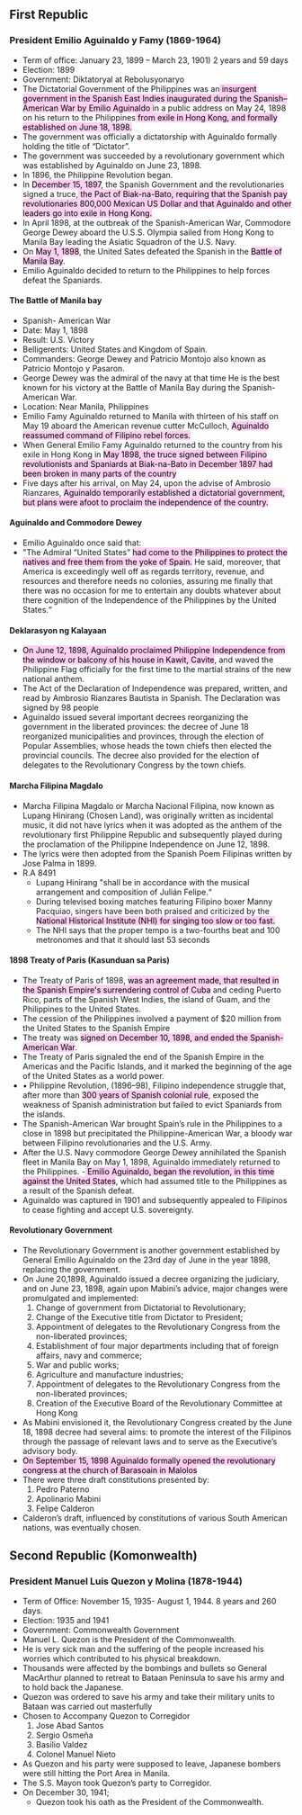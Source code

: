 ## First Republic
### President Emilio Aguinaldo y Famy (1869-1964)
- Term of office: January 23, 1899 – March 23, 1901) 2 years and 59 days
- Election: 1899
- Government: Diktatoryal at Rebolusyonaryo
- The Dictatorial Government of the Philippines was an<mark style="background: #FFB8EBA6;"> insurgent government in the Spanish East Indies inaugurated during the Spanish–American War by Emilio Aguinaldo </mark>in a public address on May 24, 1898 on his return to the Philippines<mark style="background: #FFB8EBA6;"> from exile in Hong Kong, and formally established on June 18, 1898.</mark>
- The government was officially a dictatorship with Aguinaldo formally holding the title of “Dictator”. 
- The government was succeeded by a revolutionary government which was established by Aguinaldo on June 23, 1898. 
- In 1896, the Philippine Revolution began. 
- In <mark style="background: #FFB8EBA6;">December 15, 1897</mark>, the Spanish Government and the revolutionaries signed a truce,<mark style="background: #FFB8EBA6;"> the Pact of Biak-na-Bato, requiring that the Spanish pay revolutionaries 800,000 Mexican US Dollar and that Aguinaldo and other leaders go into exile in Hong Kong.</mark>
- In April 1898, at the outbreak of the Spanish-American War, Commodore George Dewey aboard the U.S.S. Olympia sailed from Hong Kong to Manila Bay leading the Asiatic Squadron of the U.S. Navy. 
- On <mark style="background: #FFB8EBA6;">May 1, 1898</mark>, the United Sates defeated the Spanish in the <mark style="background: #FFB8EBA6;">Battle of Manila Bay</mark>. 
- Emilio Aguinaldo decided to return to the Philippines to help forces defeat the Spaniards.
#### The Battle of Manila bay
- Spanish- American War 
- Date: May 1, 1898 
- Result: U.S. Victory 
- Belligerents: United States and Kingdom of Spain. 
- Commanders: George Dewey and Patricio Montojo also known as Patricio Montojo y Pasaron.
- George Dewey was the admiral of the navy at that time He is the best known for his victory at the Battle of Manila Bay during the Spanish-American War. 
- Location: Near Manila, Philippines
- Emilio Famy Aguinaldo returned to Manila with thirteen of his staff on May 19 aboard the American revenue cutter McCulloch, <mark style="background: #FFB8EBA6;">Aguinaldo reassumed command of Filipino rebel forces. </mark>
- When General Emilio Famy Aguinaldo returned to the country from his exile in Hong Kong in <mark style="background: #FFB8EBA6;">May 1898, the truce signed between Filipino revolutionists and Spaniards at Biak-na-Bato in December 1897 had been broken in many parts of the country</mark>
- Five days after his arrival, on May 24, upon the advise of Ambrosio Rianzares, <mark style="background: #FFB8EBA6;">Aguinaldo temporarily established a dictatorial government, but plans were afoot to proclaim the independence of the country.</mark>

#### Aguinaldo and Commodore Dewey
- Emilio Aguinaldo once said that: 
- "The Admiral “United States” <mark style="background: #FFB8EBA6;">had come to the Philippines to protect the natives and free them from the yoke of Spain.</mark> He said, moreover, that America is exceedingly well off as regards territory, revenue, and resources and therefore needs no colonies, assuring me finally that there was no occasion for me to entertain any doubts whatever about there cognition of the Independence of the Philippines by the United States.“

#### Deklarasyon ng Kalayaan
- <mark style="background: #FFB8EBA6;">On June 12, 1898, Aguinaldo proclaimed Philippine Independence from the window or balcony of his house in Kawit, Cavite</mark>, and waved the Philippine Flag officially for the first time to the martial strains of the new national anthem.
- The Act of the Declaration of Independence was prepared, written, and read by Ambrosio Rianzares Bautista in Spanish. The Declaration was signed by 98 people 
- Aguinaldo issued several important decrees reorganizing the government in the liberated provinces: the decree of June 18 reorganized municipalities and provinces, through the election of Popular Assemblies, whose heads the town chiefs then elected the provincial councils. The decree also provided for the election of delegates to the Revolutionary Congress by the town chiefs.

#### Marcha Filipina Magdalo
- Marcha Filipina Magdalo or Marcha Nacional Filipina, now known as Lupang Hinirang (Chosen Land), was originally written as incidental music, it did not have lyrics when it was adopted as the anthem of the revolutionary first Philippine Republic and subsequently played during the proclamation of the Philippine Independence on June 12, 1898.
- The lyrics were then adopted from the Spanish Poem Filipinas written by Jose Palma in 1899. 
- R.A 8491 
	- Lupang Hinirang "shall be in accordance with the musical arrangement and composition of Julián Felipe.“ 
	- During televised boxing matches featuring Filipino boxer Manny Pacquiao, singers have been both praised and criticized by the <mark style="background: #FFB8EBA6;">National Historical Institute (NHI) for singing too slow or too fast.</mark> 
	- The NHI says that the proper tempo is a two-fourths beat and 100 metronomes and that it should last 53 seconds

#### 1898 Treaty of Paris (Kasunduan sa Paris)
- The Treaty of Paris of 1898, <mark style="background: #FFB8EBA6;">was an agreement made, that resulted in the Spanish Empire's surrendering control of Cuba</mark> and ceding Puerto Rico, parts of the Spanish West Indies, the island of Guam, and the Philippines to the United States. 
- The cession of the Philippines involved a payment of $20 million from the United States to the Spanish Empire
- The treaty was <mark style="background: #FFB8EBA6;">signed on December 10, 1898, and ended the Spanish-American War</mark>. 
- The Treaty of Paris signaled the end of the Spanish Empire in the Americas and the Pacific Islands, and it marked the beginning of the age of the United States as a world power.
- • Philippine Revolution, (1896–98), Filipino independence struggle that, after more than <mark style="background: #FFB8EBA6;">300 years of Spanish colonial rule</mark>, exposed the weakness of Spanish administration but failed to evict Spaniards from the islands. 
- The Spanish-American War brought Spain’s rule in the Philippines to a close in 1898 but precipitated the Philippine-American War, a bloody war between Filipino revolutionaries and the U.S. Army.
- After the U.S. Navy commodore George Dewey annihilated the Spanish fleet in Manila Bay on May 1, 1898, Aguinaldo immediately returned to the Philippines. 
-<mark style="background: #FFB8EBA6;"> Emilio Aguinaldo, began the revolution, in this time against the United States</mark>, which had assumed title to the Philippines as a result of the Spanish defeat.
- Aguinaldo was captured in 1901 and subsequently appealed to Filipinos to cease fighting and accept U.S. sovereignty.

#### Revolutionary Government
- The Revolutionary Government is another government established by General Emilio Aguinaldo on the 23rd day of June in the year 1898, replacing the government.
- On June 20,1898, Aguinaldo issued a decree organizing the judiciary, and on June 23, 1898, again upon Mabini’s advice, major changes were promulgated and implemented:
	1. Change of government from Dictatorial to Revolutionary; 
	2. Change of the Executive title from Dictator to President;
	3. Appointment of delegates to the Revolutionary Congress from the non-liberated provinces; 
	4. Establishment of four major departments including that of foreign affairs, navy and commerce;
	5. War and public works;
	6. Agriculture and manufacture industries; 
	7. Appointment of delegates to the Revolutionary Congress from the non-liberated provinces;
	8. Creation of the Executive Board of the Revolutionary Committee at Hong Kong
- As Mabini envisioned it, the Revolutionary Congress created by the June 18, 1898 decree had several aims: to promote the interest of the Filipinos through the passage of relevant laws and to serve as the Executive’s advisory body. 
- <mark style="background: #FFB8EBA6;">On September 15, 1898 Aguinaldo formally opened the revolutionary congress at the church of Barasoain in Malolos</mark>
- There were three draft constitutions presented by: 
	1. Pedro Paterno 
	2. Apolinario Mabini 
	3. Felipe Calderon 
- Calderon’s draft, influenced by constitutions of various South American nations, was eventually chosen.

## Second Republic (Komonwealth)
### President Manuel Luis Quezon y Molina (1878-1944)
- Term of Office: November 15, 1935- August 1, 1944. 8 years and 260 days.
- Election: 1935 and 1941
- Government: Commonwealth Government
- Manuel L. Quezon is the President of the Commonwealth.
- He is very sick man and the suffering of the people increased his worries which contributed to his physical breakdown.
- Thousands were affected by the bombings and bullets so General MacArthur planned to retreat to Bataan Peninsula to save his army and to hold back the Japanese. 
- Quezon was ordered to save his army and take their military units to Bataan was carried out masterfully
- Chosen to Accompany Quezon to Corregidor
	1. Jose Abad Santos
	2. Sergio Osmeña
	3. Basilio Valdez
	4. Colonel Manuel Nieto
- As Quezon and his party were supposed to leave, Japanese bombers were still hitting the Port Area in Manila. 
- The S.S. Mayon took Quezon’s party to Corregidor. 
- On December 30, 1941; 
	- Quezon took his oath as the President of the Commonwealth.